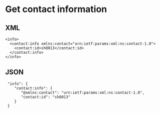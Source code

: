 # Get contact information

## XML
    <info>
      <contact:info xmlns:contact="urn:ietf:params:xml:ns:contact-1.0">
        <contact:id>sh8013</contact:id>
      </contact:info>
    </info>

## JSON
     "info": {
        "contact:info": {
           "@xmlns:contact": "urn:ietf:params:xml:ns:contact-1.0",
           "contact:id": "sh8013"
        }
     }
